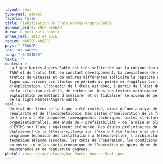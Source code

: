 ```yaml
---
layout: real
type-real: etudex
favoris: false
title: Fiabilisation de l’axe Nantes-Angers-Sablé
donneur_ordre: SNCF RESEAU
duree: 8 mois puis 3 mois
annee_real: 2013 et 2016
region: NANTES-ANGERS
pays: " FRANCE"
lat: "47.448659"
long: "-0.551660"
text1: ""
context: >-
  La ligne Nantes-Angers-Sablé est très sollicitée par la conjonction du trafic
  TAGV et du trafic TER, en constant développement. La coexistence de ces
  trafics de vitesses et de natures différentes sollicite la capacité de la
  ligne qui atteint ses limites en période de pointe et fragilise les conditions
  d’exploitation. L’objectif de l’étude est donc, à partir de l’état des lieux
  de la situation actuelle, de rechercher tous les leviers maintenance et
  exploitation permettant d’améliorer et de fiabiliser le niveau de performance
  de la ligne Nantes-Angers-Sablé.
real: >-
  Un état des lieux de la ligne a été réalisé, ainsi qu’une analyse de la
  régularité et de l’incidentologie. Des pistes d’amélioration de la fiabilité
  de l’axe ont été proposées (aménagements techniques, pistes structurelle et
  organisationnelle). Une étude de « préfaisabilité » de la mise en place
  d’ERTMS sur l’axe a également été menée. Des études préliminaires du
  déploiement de la télésurveillance sur l’axe ont été faites afin de définir le
  programme technique des installations à télésurveiller, l’architecture
  technique télécom associée, les coûts de l’opération, les conditions de mise
  en œuvre, un bilan socio-économique de l’opération en gains de mn de
  maintenance et de régularité gagnées.
photo1: /assets/img/uploads/Axe Nantes-Angers-Sable.png
---
```

